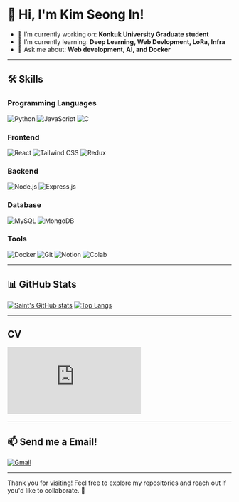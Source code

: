 # 👋 Hi, I'm Kim Seong In!

- 🔭 I’m currently working on: **Konkuk University Graduate student**
- 🌱 I’m currently learning: **Deep Learning, Web Devlopment, LoRa, Infra**
- 💬 Ask me about: **Web development, AI, and Docker**

---

## 🛠️ Skills

### **Programming Languages**
![Python](https://img.shields.io/badge/Python-3776AB?style=for-the-badge&logo=python&logoColor=white)
![JavaScript](https://img.shields.io/badge/JavaScript-F7DF1E?style=for-the-badge&logo=javascript&logoColor=white)
![C](https://img.shields.io/badge/C-00599C?style=for-the-badge&logo=c&logoColor=white)

### **Frontend**
![React](https://img.shields.io/badge/React-20232A?style=for-the-badge&logo=react&logoColor=61DAFB)
![Tailwind CSS](https://img.shields.io/badge/Tailwind_CSS-38B2AC?style=for-the-badge&logo=tailwindcss&logoColor=white)
![Redux](https://img.shields.io/badge/Redux-593D88?style=for-the-badge&logo=redux&logoColor=white)

### **Backend**
![Node.js](https://img.shields.io/badge/Node.js-43853D?style=for-the-badge&logo=node.js&logoColor=white)
![Express.js](https://img.shields.io/badge/Express.js-404D59?style=for-the-badge)

### **Database**
![MySQL](https://img.shields.io/badge/MySQL-00000F?style=for-the-badge&logo=mysql&logoColor=white)
![MongoDB](https://img.shields.io/badge/MongoDB-4EA94B?style=for-the-badge&logo=mongodb&logoColor=white)

### **Tools**
![Docker](https://img.shields.io/badge/Docker-2496ED?style=for-the-badge&logo=docker&logoColor=white)
![Git](https://img.shields.io/badge/GIT-E44C30?style=for-the-badge&logo=git&logoColor=white)
![Notion](https://img.shields.io/badge/Notion-000000?style=for-the-badge&logo=notion&logoColor=white)
![Colab](https://img.shields.io/badge/Google_Colab-F9AB00?style=for-the-badge&logo=googlecolab&logoColor=white)

---

## 📊 GitHub Stats

[![Saint's GitHub stats](https://github-readme-stats.vercel.app/api?username=saint0721&show_icons=true)](https://github.com/anuraghazra/github-readme-stats)
[![Top Langs](https://github-readme-stats.vercel.app/api/top-langs/?username=saint0721&layout=compact)](https://github.com/anuraghazra/github-readme-stats)


---

## CV

![CV](https://github.com/saint0721/saint0721/blob/main/%E1%84%80%E1%85%B5%E1%86%B7%E1%84%89%E1%85%A5%E1%86%BC%E1%84%8B%E1%85%B5%E1%86%ABcv.pdf)

---

## 📫 Send me a Email!
[![Gmail](https://img.shields.io/badge/Email-D14836?style=for-the-badge&logo=gmail&logoColor=white)](mailto:sikim0721@gmail.com)

---

Thank you for visiting! Feel free to explore my repositories and reach out if you'd like to collaborate. 🌟
